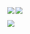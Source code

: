 
<img align="left" src="https://github-readme-stats.vercel.app/api?username=oreo2990&show_icons=true" />


<img align="left" src="https://github-readme-stats.vercel.app/api/top-langs/?username=oreo2990" />


<br>

![](https://komarev.com/ghpvc/?username=oreo2990&color=green)

